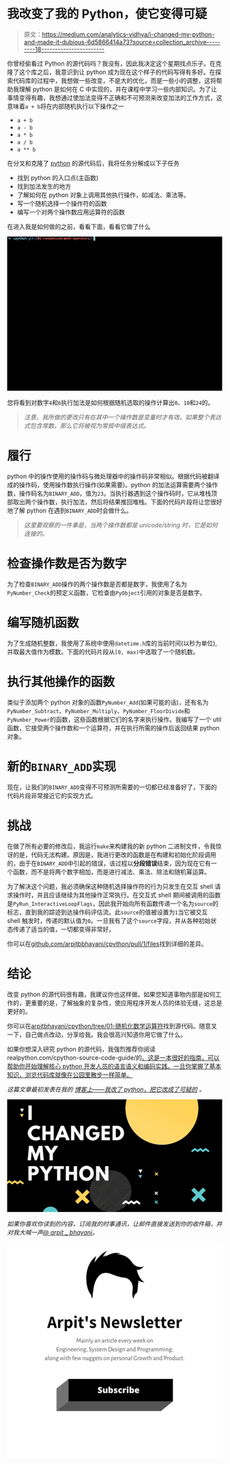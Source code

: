 # 我改变了我的 Python，使它变得可疑

> 原文：<https://medium.com/analytics-vidhya/i-changed-my-python-and-made-it-dubious-6d5866414a73?source=collection_archive---------18----------------------->

你曾经偷看过 Python 的源代码吗？我没有，因此我决定这个星期找点乐子。在克隆了这个库之后，我意识到让 python 成为现在这个样子的代码写得有多好。在探索代码库的过程中，我想做一些改变，不是大的优化，而是一些小的调整，这将帮助我理解 python 是如何在 C 中实现的，并在课程中学习一些内部知识。为了让事情变得有趣，我想通过使加法变得不正确和不可预测来改变加法的工作方式，这意味着`a + b`将在内部随机执行以下操作之一

*   `a + b`
*   `a - b`
*   `a * b`
*   `a / b`
*   `a ** b`

在分叉和克隆了 [python](https://github.com/python/cpython) 的源代码后，我将任务分解成以下子任务

*   找到 python 的入口点(主函数)
*   找到加法发生的地方
*   了解如何在 python 对象上调用其他执行操作，如减法、乘法等。
*   写一个随机选择一个操作符的函数
*   编写一个对两个操作数应用运算符的函数

在进入我是如何做的之前，看看下面，看看它做了什么

![](img/82bdc1d6ee0401838ae4420c25401b74.png)

您将看到对数字`4`和`6`执行加法是如何根据随机选取的操作计算出`0`、`10`和`24`的。

> *注意，我所做的更改只有在其中一个操作数是变量时才有效。如果整个表达式包含常数，那么它将被视为常规中缀表达式。*

# 履行

python 中的操作使用的操作码与微处理器中的操作码非常相似。根据代码被翻译成的操作码，使用操作数执行操作(如果需要)。python 的加法运算需要两个操作数，操作码名为`BINARY_ADD`，值为`23`。当执行器遇到这个操作码时，它从堆栈顶部取出两个操作数，执行加法，然后将结果推回堆栈。下面的代码片段将让您很好地了解 python 在遇到`BINARY_ADD`时会做什么。

> *这里要观察的一件事是，当两个操作数都是 unicode/string 时，它是如何连接的。*

# 检查操作数是否为数字

为了检查`BINARY_ADD`操作的两个操作数是否都是数字，我使用了名为`PyNumber_Check`的预定义函数，它检查由`PyObject`引用的对象是否是数字。

# 编写随机函数

为了生成随机整数，我使用了系统中使用`datetime.h`库的当前时间(以秒为单位),并取最大值作为模数。下面的代码片段从`[0, max)`中选取了一个随机数。

# 执行其他操作的函数

类似于添加两个 python 对象的函数`PyNumber_Add`(如果可能的话)，还有名为`PyNumber_Subtract`、`PyNumber_Multiply`、`PyNumber_FloorDivide`和`PyNumber_Power`的函数，这些函数根据它们的名字来执行操作。我编写了一个 util 函数，它接受两个操作数和一个运算符，并在执行所需的操作后返回结果 python 对象。

# 新的`BINARY_ADD`实现

现在，让我们的`BINARY_ADD`变得不可预测所需要的一切都已经准备好了，下面的代码片段非常接近它的实现方式。

# 挑战

在做了所有必要的修改后，我运行`make`来构建我的新 python 二进制文件，令我惊讶的是，代码无法构建。原因是，我进行更改的函数是在构建和初始化阶段调用的，由于在`BINARY_ADD`中引起的错误，该过程以**分段错误**结束，因为现在它有一个函数，而不是将两个数字相加，而是进行减法、乘法、除法和随机幂运算。

为了解决这个问题，我必须确保这种随机选择操作符的行为只发生在交互 shell 请求操作时，并且应该继续为其他操作正常执行。在交互式 shell 期间被调用的函数是`PyRun_InteractiveLoopFlags`，因此我开始向所有函数传递一个名为`source`的标志，直到我的踪迹到达操作码评估流。此`source`的值被设置为`1`当它被交互 shell 触发时，传递的默认值为`0`。一旦我有了这个`source`字段，并从各种初始状态传递了适当的值，一切都变得非常好。

你可以在[github.com/arpitbbhayani/cpython/pull/1/files](https://github.com/arpitbbhayani/cpython/pull/1/files)找到详细的差异。

# 结论

改变 python 的源代码很有趣，我建议你也这样做。如果您知道事物内部是如何工作的，更重要的是，了解抽象的复杂性，使应用程序开发人员的体验无缝，这总是更好的。

你可以在[arpitbhayani/cpython/tree/01-随机化数学运算符](https://github.com/arpitbbhayani/cpython/tree/01-randomized-math-operators)找到源代码。随意叉一下，自己做点改动，分享给我。我会很高兴知道你用它做了什么。

如果你想深入研究 python 的源代码，我强烈推荐你阅读 realpython.com/cpython-source-code-guide/的[。这是一本很好的指南，可以帮助你开始理解核心 python 开发人员的语言语义和编码实践。一旦你掌握了基本知识，浏览代码库就像在公园里散步一样简单。](https://realpython.com/cpython-source-code-guide/)

*这篇文章最初发表在我的* [*博客上——我改了 python，把它改成了可疑的*](https://arpitbhayani.me/blogs/i-changed-my-python) *。*

[![](img/1379f429c38774b3ce2349c16d79ceec.png)](https://arpitbhayani.me/blogs/i-changed-my-python)

*如果你喜欢你读到的内容，订阅我的时事通讯，让邮件直接发送到你的收件箱，并对我大喊一声*[*@ arpit _ bhayani*](https://twitter.com/arpit_bhayani)*。*

[![](img/0ff47c34b17cd863b262e8c7587c4880.png)](https://arpit.substack.com/subscribe)